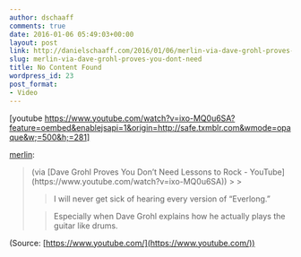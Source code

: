 ```yaml
---
author: dschaaff
comments: true
date: 2016-01-06 05:49:03+00:00
layout: post
link: http://danielschaaff.com/2016/01/06/merlin-via-dave-grohl-proves-you-dont-need/
slug: merlin-via-dave-grohl-proves-you-dont-need
title: No Content Found
wordpress_id: 23
post_format:
- Video
---
```


[youtube https://www.youtube.com/watch?v=ixo-MQ0u6SA?feature=oembed&enablejsapi=1&origin=http://safe.txmblr.com&wmode=opaque&w;=500&h;=281]


[merlin](http://www.kungfugrippe.com/post/136127488954/via-dave-grohl-proves-you-dont-need-lessons-to):





<blockquote>(via [Dave Grohl Proves You Don’t Need Lessons to Rock - YouTube](https://www.youtube.com/watch?v=ixo-MQ0u6SA))
> 
> 


> 
> I will never get sick of hearing every version of “Everlong.”
> 
> 


> 
> Especially when Dave Grohl explains how he actually plays the guitar like drums.
> 
> </blockquote>

(Source: [https://www.youtube.com/](https://www.youtube.com/))
